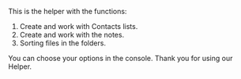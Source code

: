 This is the helper with the functions:
1. Create and work with Contacts lists.
2. Create and work with the notes.
3. Sorting files in the folders.

You can choose your options in the console.
Thank you for using our Helper.